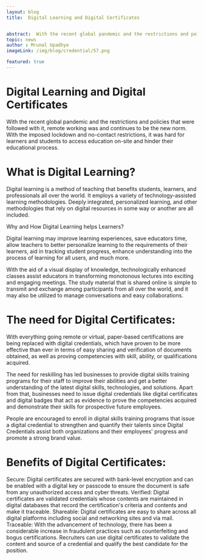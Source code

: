 ```yaml
---
layout: blog
title:  Digital Learning and Digital Certificates


abstract:  With the recent global pandemic and the restrictions and policies that were followed with it, remote working was and continues to be the new norm. With the imposed lockdown and no-contact restrictions, it was hard for learners and students to access education on-site and hinder their educational process.
topic: news
author : Mrunal Upadhye
imageLink: /img/blog/credential/57.png

featured: true
---
```


# Digital Learning and Digital Certificates


With the recent global pandemic and the restrictions and policies that were followed with it, remote working was and continues to be the new norm. With the imposed lockdown and no-contact restrictions, it was hard for learners and students to access education on-site and hinder their educational process.

# What is Digital Learning?

Digital learning is a method of teaching that benefits students, learners, and professionals all over the world. It employs a variety of technology-assisted learning methodologies. Deeply integrated, personalized learning, and other methodologies that rely on digital resources in some way or another are all included.

Why and How Digital Learning helps Learners?

Digital learning may improve learning experiences, save educators time, allow teachers to better personalize learning to the requirements of their learners, aid in tracking student progress, enhance understanding into the process of learning for all users, and much more.

With the aid of a visual display of knowledge, technologically enhanced classes assist educators in transforming monotonous lectures into exciting and engaging meetings. The study material that is shared online is simple to transmit and exchange among participants from all over the world, and it may also be utilized to manage conversations and easy collaborations.

# The need for Digital Certificates:

With everything going remote or virtual, paper-based certifications are being replaced with digital credentials, which have proven to be more effective than ever in terms of easy sharing and verification of documents obtained, as well as proving competencies with skill, ability, or qualifications acquired.

The need for reskilling has led businesses to provide digital skills training programs for their staff to improve their abilities and get a better understanding of the latest digital skills, technologies, and solutions. Apart from that, businesses need to issue digital credentials like digital certificates and digital badges that act as evidence to prove the competencies acquired and demonstrate their skills for prospective future employees.

People are encouraged to enroll in digital skills training programs that issue a digital credential to strengthen and quantify their talents since Digital Credentials assist both organizations and their employees' progress and promote a strong brand value.

# Benefits of Digital Certificates:

Secure: Digital certificates are secured with bank-level encryption and can be enabled with a digital key or passcode to ensure the document is safe from any unauthorized access and cyber threats.
Verified: Digital certificates are validated credentials whose contents are maintained in digital databases that record the certification's criteria and contents and make it traceable.
Shareable: Digital certificates are easy to share across all digital platforms including social and networking sites and via mail.
Traceable: With the advancement of technology, there has been a considerable increase in fraudulent practices such as counterfeiting and bogus certifications. Recruiters can use digital certificates to validate the content and source of a credential and qualify the best candidate for the position.

